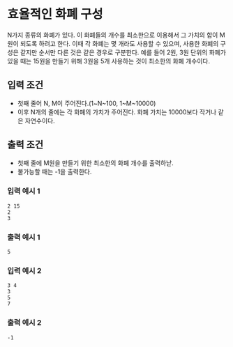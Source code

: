 # 효율적인 화폐 구성

N가지 종류의 화폐가 있다. 이 화폐들의 개수를 최소한으로 이용해서 그 가치의 합이 M원이 되도록 하려고 한다. 이때 각 화폐는 몇 개라도 사용할 수 있으며, 사용한 화폐의 구성은 같지만 순서만 다른 것은 같은 경우로 구분한다. 예를 들어 2원, 3원 단위의 화폐가 있을 때는 15원을 만들기 위해 3원을 5개 사용하는 것이 최소한의 화폐 개수이다.

## 입력 조건

- 첫째 줄어 N, M이 주어진다.(1~N~100, 1~M~10000)
- 이후 N개의 줄에는 각 화폐의 가치가 주어진다. 화폐 가치는 10000보다 작거나 같은 자연수이다.

## 출력 조건

- 첫째 줄에 M원을 만들기 위한 최소한의 화폐 개수를 출력하낟.
- 불가능할 때는 -1을 출력한다.

### 입력 예시 1

```
2 15
2
3
```

### 출력 예시 1

```
5
```

### 입력 예시 2

```
3 4
3
5
7
```

### 출력 예시 2

```
-1
```
